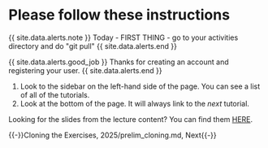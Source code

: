 # Please follow these instructions


{{ site.data.alerts.note }}
Today - FIRST THING - go to your activities directory and do "git pull"
{{ site.data.alerts.end }}

{{ site.data.alerts.good_job }}
Thanks for creating an account and registering your user.
{{ site.data.alerts.end }}

1. Look to the sidebar on the left-hand side of the page. You can see a list of all of the tutorials.
2. Look at the bottom of the page. It will always link to the *next* tutorial.

Looking for the slides from the lecture content? You can find them [HERE](https://drive.google.com/file/d/1xN-hKcO_3fxsRq1eVrVbWX-4r4rsxufk/view?usp=drive_link).


{{-}}Cloning the Exercises, 2025/prelim_cloning.md, Next{{-}}
